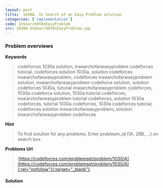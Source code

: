 ```yaml
---
layout: post
title:  1030A. In Search of an Easy Problem solution
categories: ['implementation']
code: InSearchOfAnEasyProblem
src: 1030A-InSearchOfAnEasyProblem.cpp
---
```

### **Problem overviews**

**Keywords**
> codeforces 1030a solution, insearchofaneasyproblem codeforces tutorial, codeforces solution 1030a, solution codeforces insearchofaneasyproblem, codeforces insearchofaneasyproblem solution, insearchofaneasyproblem codeforce solution, solution codeforces 1030a, tutorial insearchofaneasyproblem codeforces, 1030a codeforce solution, 1030a tutorial codeforces, insearchofaneasyproblem tutorial codeforces, solution 1030a codeforces, tutorial 1030a codeforces, 1030a codeforces tutorial, codeforces solution insearchofaneasyproblem, solution insearchofaneasyproblem codeforces

**Hint**
> To find solution for any problems, Enter probleam_id (1A, 28B, ...) on search box. 

**Problems Url**
> [https://codeforces.com/problemset/problem/1030/A](https://codeforces.com/problemset/problem/1030/A){:rel="nofollow"}{:target="_blank"}

#### **Solution**



